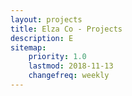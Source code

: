 ```yaml
---
layout: projects
title: Elza Co - Projects
description: E
sitemap:
    priority: 1.0
    lastmod: 2018-11-13
    changefreq: weekly
---
```

